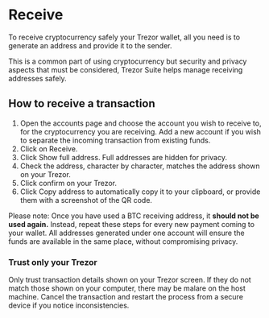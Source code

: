 # Receive

To receive cryptocurrency safely your Trezor wallet, all you need is to generate an address and provide it to the sender.

This is a common part of using cryptocurrency but security and privacy aspects that must be considered,  Trezor Suite helps manage receiving addresses safely.

## How to receive a transaction

1. Open the accounts page and choose the account you wish to receive to, for the cryptocurrency you are receiving. Add a new account if you wish to separate the incoming transaction from existing funds.
2. Click on Receive.
3. Click Show full address. Full addresses are hidden for privacy.
4. Check the address, character by character, matches the address shown on your Trezor.
5. Click confirm on your Trezor.
6. Click Copy address to automatically copy it to your clipboard, or provide them with a screenshot of the QR code.

Please note: Once you have used a BTC receiving address, it **should not be used again.** Instead, repeat these steps for every new payment coming to your wallet. All addresses generated under one account will ensure the funds are available in the same place, without compromising privacy.

### Trust only your Trezor

Only trust transaction details shown on your Trezor screen. If they do not match those shown on your computer, there may be malare on the host machine. Cancel the transaction and restart the process from a secure device if you notice inconsistencies.




